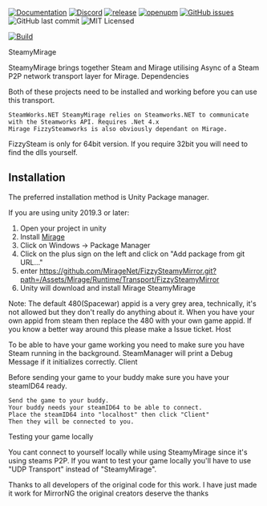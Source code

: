 [![Documentation](https://img.shields.io/badge/documentation-brightgreen.svg)](https://miragenet.github.io/Mirage/)
[![Discord](https://img.shields.io/discord/809535064551456888.svg)](https://discordapp.com/invite/DTBPBYvexy)
[![release](https://img.shields.io/github/release/MirageNet/FizzySteamyMirror.svg)](https://github.com/MirageNet/FizzySteamyMirror/releases/latest)
[![openupm](https://img.shields.io/npm/v/com.miragenet.steamy?label=openupm&registry_uri=https://package.openupm.com)](https://openupm.com/packages/com.miragenet.steamy/)
[![GitHub issues](https://img.shields.io/github/issues/MirageNet/FizzySteamyMirror.svg)](https://github.com/MirageNet/FizzySteamyMirror/issues)
![GitHub last commit](https://img.shields.io/github/last-commit/MirageNet/FizzySteamyMirror.svg) ![MIT Licensed](https://img.shields.io/badge/license-MIT-green.svg)

[![Build](https://github.com/MirageNet/FizzySteamyMirror/workflows/CI/badge.svg)](https://github.com/MirageNet/FizzySteamyMirror/actions?query=workflow%3ACI)

SteamyMirage

SteamyMirage brings together Steam and Mirage utilising Async of a Steam P2P network transport layer for Mirage.
Dependencies

Both of these projects need to be installed and working before you can use this transport.

    SteamWorks.NET SteamyMirage relies on Steamworks.NET to communicate with the Steamworks API. Requires .Net 4.x
    Mirage FizzySteamworks is also obviously dependant on Mirage.
    
FizzySteam is only for 64bit version. If you require 32bit you will need to find the dlls yourself.

## Installation
The preferred installation method is Unity Package manager.

If you are using unity 2019.3 or later: 

1) Open your project in unity
2) Install [Mirage](https://github.com/MirageNet/Mirage)
3) Click on Windows -> Package Manager
4) Click on the plus sign on the left and click on "Add package from git URL..."
5) enter https://github.com/MirageNet/FizzySteamyMirror.git?path=/Assets/Mirage/Runtime/Transport/FizzySteamyMirror
6) Unity will download and install Mirage SteamyMirage

Note: The default 480(Spacewar) appid is a very grey area, technically, it's not allowed but they don't really do anything about it. When you have your own appid from steam then replace the 480 with your own game appid. If you know a better way around this please make a Issue ticket.
Host

To be able to have your game working you need to make sure you have Steam running in the background. SteamManager will print a Debug Message if it initializes correctly.
Client

Before sending your game to your buddy make sure you have your steamID64 ready.

    Send the game to your buddy.
    Your buddy needs your steamID64 to be able to connect.
    Place the steamID64 into "localhost" then click "Client"
    Then they will be connected to you.

Testing your game locally

You cant connect to yourself locally while using SteamyMirage since it's using steams P2P. If you want to test your game locally you'll have to use "UDP Transport" instead of "SteamyMirage".

Thanks to all developers of the original code for this work. I have just made it work for MirrorNG the original creators deserve the thanks
